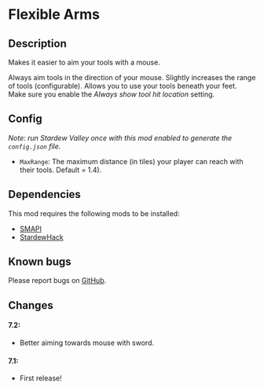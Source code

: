 # Flexible Arms

## Description
Makes it easier to aim your tools with a mouse. 

Always aim tools in the direction of your mouse. Slightly increases the range of tools (configurable). Allows you to use your tools beneath your feet. Make sure you enable the *Always show tool hit location* setting.

## Config
*Note: run Stardew Valley once with this mod enabled to generate the `config.json` file.*

* `MaxRange`: The maximum distance (in tiles) your player can reach with their tools. Default = 1.4).

## Dependencies
This mod requires the following mods to be installed:

* [SMAPI](https://www.nexusmods.com/stardewvalley/mods/2400)
* [StardewHack](https://www.nexusmods.com/stardewvalley/mods/3213)

## Known bugs
Please report bugs on [GitHub](https://github.com/bcmpinc/StardewHack/issues).

## Changes
#### 7.2:
* Better aiming towards mouse with sword.

#### 7.1:
* First release!
